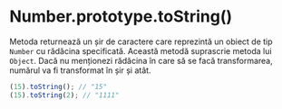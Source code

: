 # Number.prototype.toString()

Metoda returnează un șir de caractere care reprezintă un obiect de tip `Number` cu rădăcina specificată. Această metodă suprascrie metoda lui `Object`.
Dacă nu menționezi rădăcina în care să se facă transformarea, numărul va fi transformat în șir și atât.

```javascript
(15).toString(); // "15"
(15).toString(2); // "1111"
```
